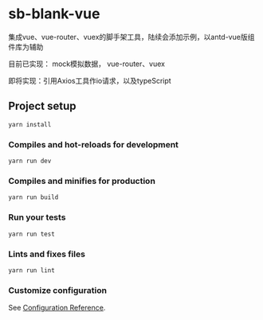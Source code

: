 # sb-blank-vue

集成vue、vue-router、vuex的脚手架工具，陆续会添加示例，以antd-vue版组件库为辅助

目前已实现： mock模拟数据， vue-router、vuex

即将实现：引用Axios工具作io请求，以及typeScript
## Project setup
```
yarn install
```

### Compiles and hot-reloads for development
```
yarn run dev
```

### Compiles and minifies for production
```
yarn run build
```

### Run your tests
```
yarn run test
```

### Lints and fixes files
```
yarn run lint
```

### Customize configuration
See [Configuration Reference](https://cli.vuejs.org/config/).
